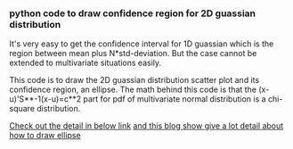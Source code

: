### python code to draw confidence region for 2D guassian distribution

It's very easy to get the confidence interval for 1D guassian which is the region
between mean plus N*std-deviation. But the case cannot be extended to multivariate
situations easily.

This code is to draw the 2D guassian distribution scatter plot and its confidence
region, an ellipse. The math behind this code is that the (x-u)'S**-1(x-u)=c**2 part
for pdf of multivariate normal distribution is a chi-square distribution.

[Check out the detail in below link](https://en.wikipedia.org/wiki/Multivariate_normal_distribution)
[and this blog show give a lot detail about how to draw ellipse](https://zhuanlan.zhihu.com/p/65934683)
